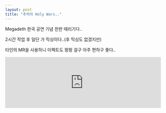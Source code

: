 ```yaml
---
layout: post
title: "추억의 Holy Wars.."
---
```



Megadeth 한국 공연 기념 한판 때리기다..

2시간 작업 후 일단 가 믹싱이다..(후 믹싱도 없겠지만)

타인의 MR을 사용하니 이펙트도 펑펑 걸구 아주 편하구 좋다..



<iframe width="100%" height="166" scrolling="no" frameborder="no" src="https://w.soundcloud.com/player/?url=https%3A//api.soundcloud.com/tracks/132491651&amp;color=ff5500&amp;auto_play=false&amp;hide_related=false&amp;show_artwork=true"></iframe>





